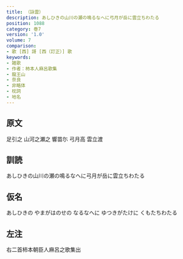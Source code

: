 ```yaml
---
title: （詠雲）
description: あしひきの山川の瀬の鳴るなへに弓月が岳に雲立ちわたる
position: 1088
category: 巻7
version: '1.0'
volume: 7
comparison:
- 歌 [西] 謌 [西（訂正）] 歌
keywords:
- 雑歌
- 作者：柿本人麻呂歌集
- 龍王山
- 奈良
- 非略体
- 枕詞
- 地名
---
```


## 原文

足引之 山河之瀬之 響苗尓 弓月高 雲立渡

## 訓読

あしひきの山川の瀬の鳴るなへに弓月が岳に雲立ちわたる

## 仮名

あしひきの やまがはのせの なるなへに ゆつきがたけに くもたちわたる

## 左注

右二首柿本朝臣人麻呂之歌集出
